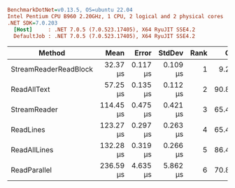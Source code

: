 ``` ini

BenchmarkDotNet=v0.13.5, OS=ubuntu 22.04
Intel Pentium CPU B960 2.20GHz, 1 CPU, 2 logical and 2 physical cores
.NET SDK=7.0.203
  [Host]     : .NET 7.0.5 (7.0.523.17405), X64 RyuJIT SSE4.2
  DefaultJob : .NET 7.0.5 (7.0.523.17405), X64 RyuJIT SSE4.2


```
|                Method |      Mean |    Error |   StdDev | Rank |    Gen0 |   Gen1 | Allocated |
|---------------------- |----------:|---------:|---------:|-----:|--------:|-------:|----------:|
| StreamReaderReadBlock |  32.37 μs | 0.117 μs | 0.109 μs |    1 |  9.2163 |      - |   9.46 KB |
|           ReadAllText |  57.25 μs | 0.135 μs | 0.112 μs |    2 | 90.8813 |      - |  93.52 KB |
|          StreamReader | 114.45 μs | 0.475 μs | 0.421 μs |    3 | 65.4297 |      - |  66.88 KB |
|             ReadLines | 123.27 μs | 0.297 μs | 0.263 μs |    4 | 65.4297 |      - |  66.93 KB |
|          ReadAllLines | 132.28 μs | 0.319 μs | 0.266 μs |    5 | 86.4258 | 0.2441 |  88.83 KB |
|          ReadParallel | 236.59 μs | 4.635 μs | 5.862 μs |    6 | 70.8008 |      - |  71.89 KB |
